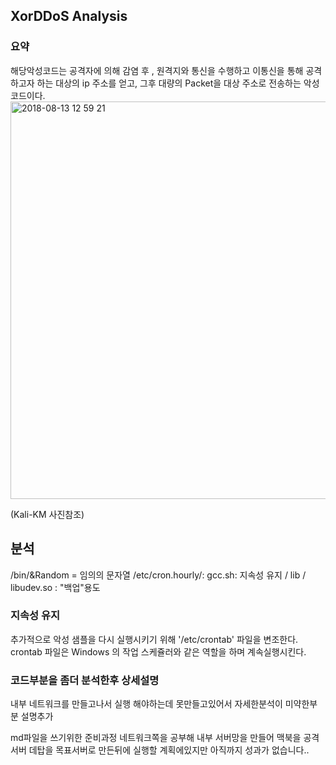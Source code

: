 ## XorDDoS Analysis

### 요약
해당악성코드는 공격자에 의해 감염 후 , 원격지와 통신을 수행하고 이통신을 통해 공격하고자 하는 대상의 ip 주소를 얻고,
그후 대량의 Packet을 대상 주소로 전송하는 악성코드이다.
<img width="636" alt="2018-08-13 12 59 21" src="https://user-images.githubusercontent.com/40850499/44005445-908a2e8e-9eae-11e8-8be5-494920317839.png">

(Kali-KM 사진참조)

## 분석 
/bin/&Random = 임의의 문자열 
/etc/cron.hourly/:
gcc.sh: 지속성 유지
/ lib /
libudev.so : "백업"용도

### 지속성 유지 
추가적으로 악성 샘플을 다시 실행시키기 위해 '/etc/crontab' 파일을 변조한다. crontab 파일은 Windows 의 작업 스케쥴러와 같은 역할을 하며 계속실행시킨다.
### 코드부분을 좀더 분석한후 상세설명
내부 네트워크를 만들고나서 실행 해야하는데 못만들고있어서 자세한분석이 미약한부분 설명추가

md파일을 쓰기위한 준비과정 네트워크쪽을 공부해 내부 서버망을 만들어 맥북을 공격서버 데탑을 목표서버로 만든뒤에 실행할 계획에있지만 아직까지 성과가 없습니다..
